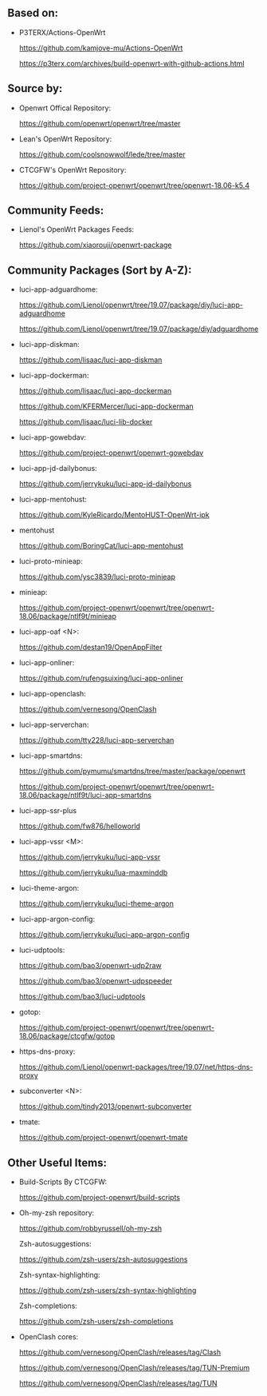 ## Based on:

- P3TERX/Actions-OpenWrt
  
  https://github.com/kamjove-mu/Actions-OpenWrt
  
  https://p3terx.com/archives/build-openwrt-with-github-actions.html

## Source by:

- Openwrt Offical Repository:

  https://github.com/openwrt/openwrt/tree/master

- Lean's OpenWrt Repository:

  https://github.com/coolsnowwolf/lede/tree/master

- CTCGFW's OpenWrt Repository:
  
  https://github.com/project-openwrt/openwrt/tree/openwrt-18.06-k5.4

## Community Feeds:

- Lienol's OpenWrt Packages Feeds:
  
  https://github.com/xiaorouji/openwrt-package

## Community Packages (Sort by A-Z):

- luci-app-adguardhome:
  
  https://github.com/Lienol/openwrt/tree/19.07/package/diy/luci-app-adguardhome

  https://github.com/Lienol/openwrt/tree/19.07/package/diy/adguardhome
  
- luci-app-diskman:
  
  https://github.com/lisaac/luci-app-diskman
  
- luci-app-dockerman:
  
  https://github.com/lisaac/luci-app-dockerman
  
  https://github.com/KFERMercer/luci-app-dockerman
  
  https://github.com/lisaac/luci-lib-docker
  
- luci-app-gowebdav:
  
  https://github.com/project-openwrt/openwrt-gowebdav
  
- luci-app-jd-dailybonus:
  
  https://github.com/jerrykuku/luci-app-jd-dailybonus
  
- luci-app-mentohust:
  
  https://github.com/KyleRicardo/MentoHUST-OpenWrt-ipk
  
- mentohust

  https://github.com/BoringCat/luci-app-mentohust

- luci-proto-minieap:
  
  https://github.com/ysc3839/luci-proto-minieap
  
- minieap:

  https://github.com/project-openwrt/openwrt/tree/openwrt-18.06/package/ntlf9t/minieap

- luci-app-oaf \<N\>:
  
  https://github.com/destan19/OpenAppFilter
  
- luci-app-onliner:
  
  https://github.com/rufengsuixing/luci-app-onliner
  
- luci-app-openclash:
  
  https://github.com/vernesong/OpenClash
  
- luci-app-serverchan:
  
  https://github.com/tty228/luci-app-serverchan
  
- luci-app-smartdns:
  
  https://github.com/pymumu/smartdns/tree/master/package/openwrt

  https://github.com/project-openwrt/openwrt/tree/openwrt-18.06/package/ntlf9t/luci-app-smartdns
  
- luci-app-ssr-plus
  
  https://github.com/fw876/helloworld
  
- luci-app-vssr \<M\>:
  
  https://github.com/jerrykuku/luci-app-vssr
  
  https://github.com/jerrykuku/lua-maxminddb
  
- luci-theme-argon:
  
  https://github.com/jerrykuku/luci-theme-argon
  
- luci-app-argon-config:

  https://github.com/jerrykuku/luci-app-argon-config

- luci-udptools:
  
  https://github.com/bao3/openwrt-udp2raw
  
  https://github.com/bao3/openwrt-udpspeeder
  
  https://github.com/bao3/luci-udptools
  
- gotop:
  
  https://github.com/project-openwrt/openwrt/tree/openwrt-18.06/package/ctcgfw/gotop
  
- https-dns-proxy:
  
  https://github.com/Lienol/openwrt-packages/tree/19.07/net/https-dns-proxy
  
- subconverter \<N\>:
  
  https://github.com/tindy2013/openwrt-subconverter
  
- tmate:
  
  https://github.com/project-openwrt/openwrt-tmate

## Other Useful Items:

- Build-Scripts By CTCGFW:
  
  https://github.com/project-openwrt/build-scripts
  
- Oh-my-zsh repository:
  
  https://github.com/robbyrussell/oh-my-zsh
  
  Zsh-autosuggestions:
  
  https://github.com/zsh-users/zsh-autosuggestions 
  
  Zsh-syntax-highlighting:

  https://github.com/zsh-users/zsh-syntax-highlighting

  Zsh-completions:

  https://github.com/zsh-users/zsh-completions

- OpenClash cores:
  
  https://github.com/vernesong/OpenClash/releases/tag/Clash
  
  https://github.com/vernesong/OpenClash/releases/tag/TUN-Premium
  
  https://github.com/vernesong/OpenClash/releases/tag/TUN
